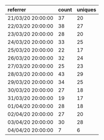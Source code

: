 | referrer          | count | uniques |
| :---------------- | :---- | :------ |
| 21/03/20 20:00:00 | 37    | 20      |
| 22/03/20 20:00:00 | 38    | 27      |
| 23/03/20 20:00:00 | 28    | 20      |
| 24/03/20 20:00:00 | 33    | 25      |
| 25/03/20 20:00:00 | 22    | 17      |
| 26/03/20 20:00:00 | 32    | 24      |
| 27/03/20 20:00:00 | 25    | 23      |
| 28/03/20 20:00:00 | 43    | 29      |
| 29/03/20 20:00:00 | 34    | 25      |
| 30/03/20 20:00:00 | 27    | 18      |
| 31/03/20 20:00:00 | 19    | 17      |
| 01/04/20 20:00:00 | 28    | 18      |
| 02/04/20 20:00:00 | 27    | 20      |
| 03/04/20 20:00:00 | 30    | 28      |
| 04/04/20 20:00:00 | 7     | 6       |